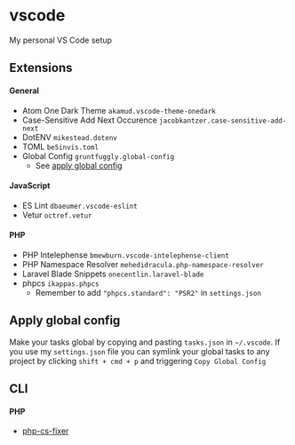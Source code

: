 # vscode
My personal VS Code setup

## Extensions
#### General
- Atom One Dark Theme `akamud.vscode-theme-onedark`
- Case-Sensitive Add Next Occurence `jacobkantzer.case-sensitive-add-next`
- DotENV `mikestead.dotenv`
- TOML `be5invis.toml`
- Global Config `gruntfuggly.global-config`
  - See [apply global config](#apply-global-config)

#### JavaScript
- ES Lint `dbaeumer.vscode-eslint`
- Vetur `octref.vetur`

#### PHP
- PHP Intelephense `bmewburn.vscode-intelephense-client`
- PHP Namespace Resolver `mehedidracula.php-namespace-resolver`
- Laravel Blade Snippets `onecentlin.laravel-blade`
- phpcs `ikappas.phpcs`
  - Remember to add `"phpcs.standard": "PSR2"` in `settings.json`

## Apply global config
Make your tasks global by copying and pasting `tasks.json` in `~/.vscode`.
If you use my `settings.json` file you can symlink your global tasks to any project by clicking `shift + cmd + p` and triggering `Copy Global Config`

## CLI
#### PHP
- [php-cs-fixer](https://github.com/FriendsOfPHP/PHP-CS-Fixer)
